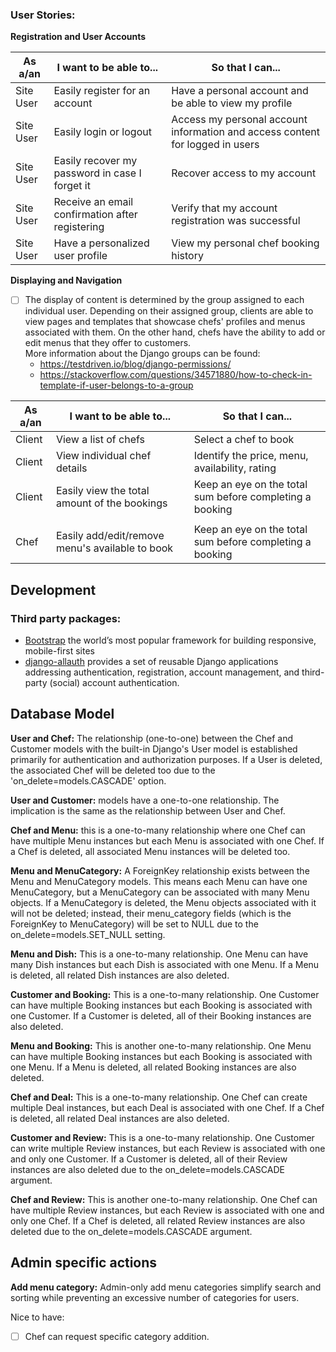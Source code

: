 ### User Stories:

**Registration and User Accounts**

| As a/an   | I want to be able to...                         | So that I can...                                                              |
| --------- | ----------------------------------------------- | ----------------------------------------------------------------------------- |
| Site User | Easily register for an account                  | Have a personal account and be able to view my profile                        |
| Site User | Easily login or logout                          | Access my personal account information and access content for logged in users |
| Site User | Easily recover my password in case I forget it  | Recover access to my account                                                  |
| Site User | Receive an email confirmation after registering | Verify that my account registration was successful                            |
| Site User | Have a personalized user profile                | View my personal chef booking history                                         |

**Displaying and Navigation**

- [ ] The display of content is determined by the group assigned to each individual user. Depending on their assigned group, clients are able to view pages and templates that showcase chefs' profiles and menus associated with them. On the other hand, chefs have the ability to add or edit menus that they offer to customers.</br>
      More information about the Django groups can be found: </br>
  - https://testdriven.io/blog/django-permissions/ </br>
  - https://stackoverflow.com/questions/34571880/how-to-check-in-template-if-user-belongs-to-a-group </br>

| As a/an | I want to be able to...                         | So that I can...                                         |
| ------- | ----------------------------------------------- | -------------------------------------------------------- |
| Client  | View a list of chefs                            | Select a chef to book                                    |
| Client  | View individual chef details                    | Identify the price, menu, availability, rating           |
| Client  | Easily view the total amount of the bookings    | Keep an eye on the total sum before completing a booking |
|         |                                                 |                                                          |
| Chef    | Easily add/edit/remove menu's available to book | Keep an eye on the total sum before completing a booking |

## Development

### Third party packages:

- [Bootstrap](https://getbootstrap.com/) the world’s most popular framework for building responsive, mobile-first sites
- [django-allauth](https://django-allauth.readthedocs.io/en/latest/) provides a set of reusable Django applications addressing authentication, registration, account management, and third-party (social) account authentication.

## Database Model

**User and Chef:** The relationship (one-to-one) between the Chef and Customer models with the built-in Django's User model is established primarily for authentication and authorization purposes. If a User is deleted, the associated Chef will be deleted too due to the 'on_delete=models.CASCADE' option.

**User and Customer:** models have a one-to-one relationship. The implication is the same as the relationship between User and Chef.

**Chef and Menu:** this is a one-to-many relationship where one Chef can have multiple Menu instances but each Menu is associated with one Chef. If a Chef is deleted, all associated Menu instances will be deleted too.

**Menu and MenuCategory:** A ForeignKey relationship exists between the Menu and MenuCategory models. This means each Menu can have one MenuCategory, but a MenuCategory can be associated with many Menu objects. If a MenuCategory is deleted, the Menu objects associated with it will not be deleted; instead, their menu_category fields (which is the ForeignKey to MenuCategory) will be set to NULL due to the on_delete=models.SET_NULL setting.

**Menu and Dish:** This is a one-to-many relationship. One Menu can have many Dish instances but each Dish is associated with one Menu. If a Menu is deleted, all related Dish instances are also deleted.

**Customer and Booking:** This is a one-to-many relationship. One Customer can have multiple Booking instances but each Booking is associated with one Customer. If a Customer is deleted, all of their Booking instances are also deleted.

**Menu and Booking:** This is another one-to-many relationship. One Menu can have multiple Booking instances but each Booking is associated with one Menu. If a Menu is deleted, all related Booking instances are also deleted.

**Chef and Deal:** This is a one-to-many relationship. One Chef can create multiple Deal instances, but each Deal is associated with one Chef. If a Chef is deleted, all related Deal instances are also deleted.

**Customer and Review:** This is a one-to-many relationship. One Customer can write multiple Review instances, but each Review is associated with one and only one Customer. If a Customer is deleted, all of their Review instances are also deleted due to the on_delete=models.CASCADE argument.

**Chef and Review:** This is another one-to-many relationship. One Chef can have multiple Review instances, but each Review is associated with one and only one Chef. If a Chef is deleted, all related Review instances are also deleted due to the on_delete=models.CASCADE argument.

## Admin specific actions

**Add menu category:**
Admin-only add menu categories simplify search and sorting while preventing an excessive number of categories for users.

Nice to have:

- [ ] Chef can request specific category addition.
